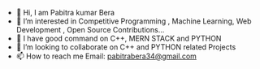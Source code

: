 - 👋 Hi, I am Pabitra kumar Bera
- 👀 I’m interested in Competitive Programming , Machine Learning,  Web Development , Open Source Contributions...
- 🌱  I have good command on C++, MERN STACK and PYTHON
- 💞️ I’m looking to collaborate on C++ and PYTHON related Projects
- 📫 How to reach me  Email: pabitrabera34@gmail.com



